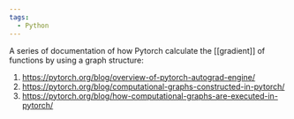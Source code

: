 ```yaml
---
tags:
  - Python
---
```

A series of documentation of how Pytorch calculate the [[gradient]] of functions by using a graph structure:
1. https://pytorch.org/blog/overview-of-pytorch-autograd-engine/
2. https://pytorch.org/blog/computational-graphs-constructed-in-pytorch/
3. https://pytorch.org/blog/how-computational-graphs-are-executed-in-pytorch/
